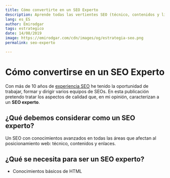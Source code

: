 ```yaml
---
title: Cómo convertirte en un SEO Experto
description: Aprende todas las vertientes SEO (técnico, contenidos y linking) y domínalas como un experto
lang: es_ES
author: Emirodgar
tags: estrategico
date: 14/08/2019
image: https://emirodgar.com/cdn/images/og/estrategia-seo.png
permalink: seo-experto

---
```


# Cómo convertirse en un SEO Experto

Con más de 10 años de [experiencia SEO](/experiencia-seo) he tenido la oportunidad de trabajar, formar y dirigir varios equipos de SEOs. En esta publicación pretendo tratar los aspectos de calidad que, en mi opinión, caracterizan a un **SEO experto**.

## ¿Qué debemos considerar como un SEO experto?

Un SEO con conocimientos avanzados en todas las áreas que afectan al posicionamiento web: técnico, contenidos y enlaces.

## ¿Qué se necesita para ser un SEO experto?

- Conocimientos básicos de HTML

<!--stackedit_data:
eyJoaXN0b3J5IjpbMTk0MDA3MzQ1MSwxNDQyNDcyOTU0LC0xMT
M1MzI0ODAxLDE0OTI1MjM4MjMsMTExMDYwMDA2NSwyNzkyNjY3
NjJdfQ==
-->